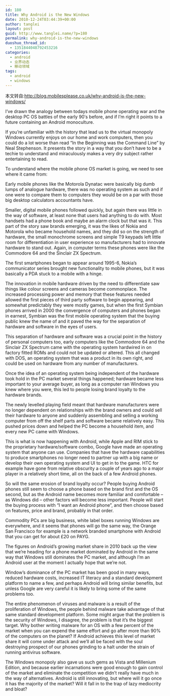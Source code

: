 ```yaml
---
id: 180
title: Why Android is the New Windows
date: 2010-12-24T03:44:39+00:00
author: tanglei
layout: post
guid: http://www.tanglei.name/?p=180
permalink: why-android-is-the-new-windows
duoshuo_thread_id:
  - 1351844048792453216
categories:
  - android
  - 业界动态
  - 移动领域
tags:
  - android
  - windows
---
```

本文转自:http://blog.mobilesplease.co.uk/why-android-is-the-new-windows/

I’ve drawn the analogy between todays mobile phone operating war and the desktop PC OS battles of the early 90′s before, and if I’m right it points to a future containing an Android monoculture.

If you’re unfamiliar with the history that lead us to the virtual monopoly Windows currently enjoys on our home and work computers, then you could do a lot worse than read “In the Beginning was the Command Line” by Neal Stephenson. It presents the story in a way that you don’t have to be a techie to understand and miraculously makes a very dry subject rather entertaining to read.

To understand where the mobile phone OS market is going, we need to see where it came from:

Early mobile phones like the Motorola Dynatac were basically big dumb lumps of analogue hardware, there was no operating system as such and if one were to compare them to computers they would be on a par with those big desktop calculators accountants have.

Smaller, digital mobile phones followed quickly, but again there was little in the way of software, at least none that users had anything to do with. Most handsets had a phone book and maybe an alarm clock but that was it. This part of the story saw brands emerging, it was the likes of Nokia and Motorola who became household names, and they did so on the strength of hardware, the small monochrome screens and simple T9 keypads left little room for differentiation in user experience so manufacturers had to innovate hardware to stand out. Again, in computer terms these phones were like the Commodore 64 and the Sinclair ZX Spectrum.

The first smartphones began to appear around 1995-6, Nokia’s communicator series brought new functionality to mobile phones, but it was basically a PDA stuck to a mobile with a hinge.

The innovation in mobile hardware driven by the need to differentiate saw things like colour screens and cameras become commonplace. The increased processing power and memory that these features needed allowed the first pieces of third party software to begin appearing, and somewhat predictably they were mostly games, but when the first Symbian phones arrived in 2000 the convergence of computers and phones began in earnest, Symbian was the first mobile operating system that the buying public knew the name of and it paved the way for the separation of hardware and software in the eyes of users.

This separation of hardware and software was a crucial point in the history of personal computers too, early computers like the Commodore 64 and the Sinclair ZX Spectrum came with the operating system hardwired in on factory fitted ROMs and could not be updated or altered. This all changed with DOS, an operating system that was a product in its own right, and could be used on hardware from any number of manufacturers.

Once the idea of an operating system being independent of the hardware took hold in the PC market several things happened; hardware became less important to your average buyer, as long as a computer ran Windows you knew where you were, this led to people losing brand loyalty to the hardware brands.

The newly levelled playing field meant that hardware manufacturers were no longer dependent on relationships with the brand owners and could sell their hardware to anyone and suddenly assembling and selling a working computer from off the shelf parts and software became relatively easy. This pushed prices down and helped the PC become a household item, and every new PC came with Windows.

This is what is now happening with Android, while Apple and RIM stick to the proprietary hardware/software combo, Google have made an operating system that anyone can use. Companies that have the hardware capabilities to produce smartphones no longer need to partner up with a big name or develop their own operating system and UI to get in to the game. HTC for example have gone from relative obscurity a couple of years ago to a major player in a relatively short time, all on the back of a few Android phones.

So will the same erosion of brand loyalty occur? People buying Android phones still seem to choose a phone based on the brand first and the OS second, but as the Android name becomes more familiar and comfortable – as Windows did – other factors will become less important. People will start the buying process with “I want an Android phone”, and then choose based on features, price and brand, probably in that order.

Commodity PCs are big business, white label boxes running Windows are everywhere, and it seems that phones will go the same way, the Orange San Francisco for example is a network branded smartphone with Android that you can get for about £20 on PAYG.

The figures on Android’s growing market share in 2010 back up the view that we’re heading for a phone market dominated by Android in the same way that Windows still dominates the PC market, and although I’m an Android user at the moment I actually hope that we’re not.

Window’s dominance of the PC market has been good in many ways, reduced hardware costs, increased IT literacy and a standard development platform to name a few, and perhaps Android will bring similar benefits, but unless Google are very careful it is likely to bring some of the same problems too.

The entire phenomenon of viruses and malware is a result of the proliferation of Windows, the people behind malware take advantage of that same standard development platform. Some might argue that the problem is the security of Windows, I disagree, the problem is that it’s the biggest target. Why bother writing malware for an OS with a few percent of the market when you can expend the same effort and go after more than 90% of the computers on the planet? If Android achieves this level of market share it will come under attack and we’ll all be faced with the soul destroying prospect of our phones grinding to a halt under the strain of running antivirus software.

The Windows monopoly also gave us such gems as Vista and Millenium Edition, and because earlier incarnations were good enough to gain control of the market and eliminate the competition we didn’t really have much in the way of alternatives. Android is still innovating, but where will it go once it has the majority of the market? Will it fall in to the trap of lazy mediocrity and bloat?
